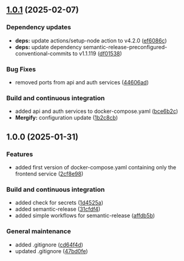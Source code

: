 ## [1.0.1](https://github.com/mini-roostico/bootstrap/compare/1.0.0...1.0.1) (2025-02-07)

### Dependency updates

* **deps:** update actions/setup-node action to v4.2.0 ([ef6086c](https://github.com/mini-roostico/bootstrap/commit/ef6086c75def85b76e76408a2720ff4b555e9ddb))
* **deps:** update dependency semantic-release-preconfigured-conventional-commits to v1.1.119 ([df01538](https://github.com/mini-roostico/bootstrap/commit/df01538f8ac3e02c5a8e3faa4835712e467be5a8))

### Bug Fixes

* removed ports from api and auth services ([44606ad](https://github.com/mini-roostico/bootstrap/commit/44606ad194c5c3a63aa5d39de1184bc39799f07a))

### Build and continuous integration

* added api and auth services to docker-compose.yaml ([bce6b2c](https://github.com/mini-roostico/bootstrap/commit/bce6b2cfa41be70cb695c7737f2e9294179e8e13))
* **Mergify:** configuration update ([1b2c8cb](https://github.com/mini-roostico/bootstrap/commit/1b2c8cba729f9292dc1778bd10ad22d12de2988b))

## 1.0.0 (2025-01-31)

### Features

* added first version of docker-compose.yaml containing only the frontend service ([2cf8e98](https://github.com/mini-roostico/bootstrap/commit/2cf8e98318b04f8f907f467ebab580cf3c7e2c7e))

### Build and continuous integration

* added check for secrets ([1d4525a](https://github.com/mini-roostico/bootstrap/commit/1d4525a661f4491d51e296f3fcd1996878a93499))
* added semantic-release ([31cfdf4](https://github.com/mini-roostico/bootstrap/commit/31cfdf48a7dc73b6d4eb187dd06bb4dd826ba675))
* added simple workflows for semantic-release ([affdb5b](https://github.com/mini-roostico/bootstrap/commit/affdb5b2f810f078fbbb64cfbd935473271df2b3))

### General maintenance

* added .gitignore ([cd64f4d](https://github.com/mini-roostico/bootstrap/commit/cd64f4db1211b90ca3c65c6f5b78a9df403cf2ae))
* updated .gitignore ([47bd0fe](https://github.com/mini-roostico/bootstrap/commit/47bd0fe290109429ebd50240ca5f0ed674a18140))
